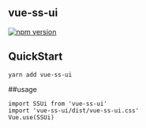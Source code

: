## vue-ss-ui
[![npm version](https://badge.fury.io/js/vue-ss-ui.svg)](https://badge.fury.io/js/vue-ss-ui)

## QuickStart
```
yarn add vue-ss-ui
```

##usage
```
import SSUi from 'vue-ss-ui'
import 'vue-ss-ui/dist/vue-ss-ui.css'
Vue.use(SSUi)
```